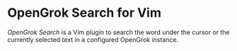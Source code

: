 # OpenGrok Search for Vim

*OpenGrok Search* is a Vim plugin to search the word under the cursor or the currently selected text in a configured OpenGrok instance.
